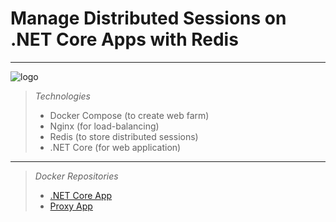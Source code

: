 # Manage Distributed Sessions on .NET Core Apps with Redis
***
![logo](https://raw.githubusercontent.com/selcukusta/web-farm-app-nginx-dotnetcore/master/topology.png)
> *Technologies*
> - Docker Compose (to create web farm)
> - Nginx (for load-balancing)
> - Redis (to store distributed sessions)
> - .NET Core (for web application)
***
> *Docker Repositories*
> - [.NET Core App](https://hub.docker.com/r/selcukusta/farm-example-app/)
> - [Proxy App](https://hub.docker.com/r/selcukusta/farm-example-proxy/)